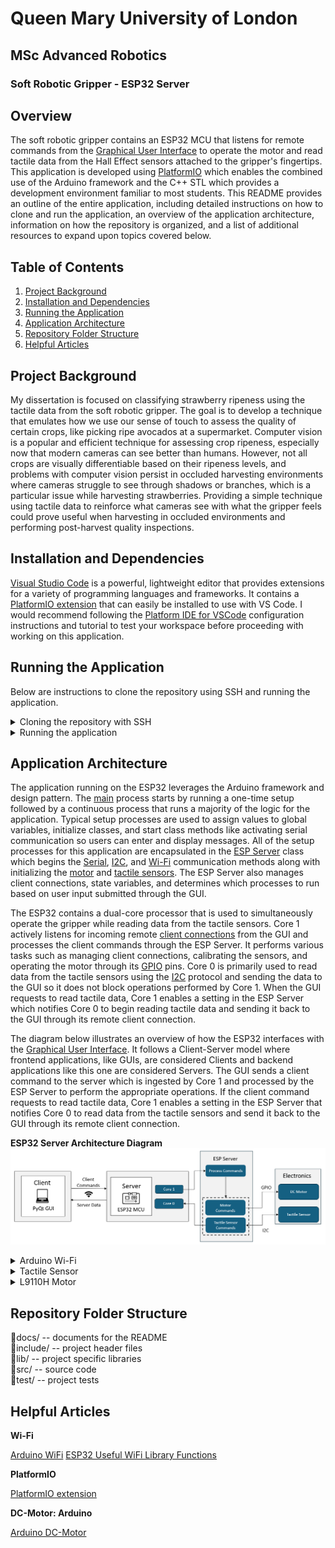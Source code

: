 # Queen Mary University of London
## MSc Advanced Robotics
### Soft Robotic Gripper - ESP32 Server

## Overview
The soft robotic gripper contains an ESP32 MCU that listens for remote commands from the [Graphical User Interface](https://github.com/gpoell/qmul-rbh-gui) to operate the motor and read tactile data from the Hall Effect sensors attached to the gripper's fingertips. This application is developed using [PlatformIO](https://docs.platformio.org/en/latest/what-is-platformio.html) which enables the combined use of the Arduino framework and the C++ STL which provides a development environment familiar to most students. This README provides an outline of the entire application, including detailed instructions on how to clone and run the application, an overview of the application architecture, information on how the repository is organized, and a list of additional resources to expand upon topics covered below.

## Table of Contents
1. [Project Background](#project-background)
1. [Installation and Dependencies](#installation-and-dependencies)
2. [Running the Application](#running-the-application)
3. [Application Architecture](#application-architecture)
4. [Repository Folder Structure](#repository-folder-structure)
5. [Helpful Articles](#helpful-articles)

## Project Background
My dissertation is focused on classifying strawberry ripeness using the tactile data from the soft robotic gripper. The goal is to develop a technique that emulates how we use our sense of touch to assess the quality of certain crops, like picking ripe avocados at a supermarket. Computer vision is a popular and efficient technique for assessing crop ripeness, especially now that modern cameras can see better than humans. However, not all crops are visually differentiable based on their ripeness levels, and problems with computer vision persist in occluded harvesting environments where cameras struggle to see through shadows or branches, which is a particular issue while harvesting strawberries. Providing a simple technique using tactile data to reinforce what cameras see with what the gripper feels could prove useful when harvesting in occluded environments and performing post-harvest quality inspections.

## Installation and Dependencies
[Visual Studio Code](https://code.visualstudio.com/) is a powerful, lightweight editor that provides extensions for a variety of programming languages and frameworks. It contains a [PlatformIO extension](https://docs.platformio.org/en/latest/integration/ide/vscode.html) that can easily be installed to use with VS Code. I would recommend following the [Platform IDE for VSCode](https://docs.platformio.org/en/latest/integration/ide/vscode.html#ide-vscode) configuration instructions and tutorial to test your workspace before proceeding with working on this application.

## Running the Application
Below are instructions to clone the repository using SSH and running the application.

<details>
<summary>Cloning the repository with SSH</summary>

1. Install the latest version of [Git.](https://git-scm.com/downloads)
2. Connect to your GitHub account with SSH: [Connecting to GitHub with SSH](https://docs.github.com/en/authentication/connecting-to-github-with-ssh "Connecting to GitHub with SSH"). Specifically use the instructions below
    1. <https://docs.github.com/en/authentication/connecting-to-github-with-ssh/generating-a-new-ssh-key-and-adding-it-to-the-ssh-agent>
    2. <https://docs.github.com/en/authentication/connecting-to-github-with-ssh/adding-a-new-ssh-key-to-your-github-account>
3. Create a directory called PlatformIO. PlatformIO requires this folder to detect the workspace.
4. Clone the repository under the PlatformIO directory:
```
git clone git@github.com:gpoell/qmul-rbh-esp32.git
```
</details>

<details>
<summary>Running the application</summary>

Open the repository with VS Code once PlatformIO is installed. PlatformIO should automatically detect the platformio.ini file at the root level of the repository and configure your PlatformIO workspace. PlatformIO provides similar features to Arduino and follows the same process of building, uploading, and opening the Serial Monitor. I would recommend starting with the [PlatformIO Quick Start](https://docs.platformio.org/en/latest/integration/ide/vscode.html) example to ensure everything is configured correctly.

1. Build the workspace
2. Upload the executable to the ESP32
3. Open the Serial Monitor

<b>IMPORTANT</b>  
The Wi-Fi connection details are automatically read from a header file called secrets.h inside of the includes/ directory. This file is included in the .gitignore so it should remain local to your workspace, and it should contain your connection details in the following format:  
<b>secrets.h</b>

```
#ifndef secrets_h
#define secrets_h

struct wifi_creds {
    const char ssid[5] = "SSID";
    const char passwd[8] = "password";
};

#endif
```
</details>

## Application Architecture
The application running on the ESP32 leverages the Arduino framework and design pattern. The [main](src/main.cpp) process starts by running a one-time setup followed by a continuous process that runs a majority of the logic for the application. Typical setup processes are used to assign values to global variables, initialize classes, and start class methods like activating serial communication so users can enter and display messages. All of the setup processes for this application are encapsulated in the [ESP Server](include/ESPServer.h) class which begins the [Serial](https://www.arduino.cc/reference/en/language/functions/communication/serial/), [I2C](https://www.arduino.cc/reference/en/language/functions/communication/wire/), and [Wi-Fi](https://www.arduino.cc/reference/en/libraries/wifi/) communication methods along with initializing the [motor](include/L9110HMotor.h) and [tactile sensors](include/TactileSensor.h). The ESP Server also manages client connections, state variables, and determines which processes to run based on user input submitted through the GUI.

The ESP32 contains a dual-core processor that is used to simultaneously operate the gripper while reading data from the tactile sensors. Core 1 actively listens for incoming remote [client connections](https://reference.arduino.cc/reference/en/libraries/wifi/wificlient/) from the GUI and processes the client commands through the ESP Server. It performs various tasks such as managing client connections, calibrating the sensors, and operating the motor through its [GPIO](https://www.arduino.cc/reference/en/language/functions/digital-io/digitalwrite/) pins. Core 0 is primarily used to read data from the tactile sensors using the [I2C](https://www.arduino.cc/reference/en/language/functions/communication/wire/) protocol and sending the data to the GUI so it does not block operations performed by Core 1. When the GUI requests to read tactile data, Core 1 enables a setting in the ESP Server which notifies Core 0 to begin reading tactile data and sending it back to the GUI through its remote client connection.

The diagram below illustrates an overview of how the ESP32 interfaces with the [Graphical User Interface](https://github.com/gpoell/qmul-rbh-gui). It follows a Client-Server model where frontend applications, like GUIs, are considered Clients and backend applications like this one are considered Servers. The GUI sends a client command to the server which is ingested by Core 1 and processed by the ESP Server to perform the appropriate operations. If the client command requests to read tactile data, Core 1 enables a setting in the ESP Server that notifies Core 0 to read data from the tactile sensors and send it back to the GUI through its remote client connection.

<b>ESP32 Server Architecture Diagram</b>
<picture>
    <img src='docs/esp_architecture.png'>
</pictuer>

<details>
<summary>Arduino Wi-Fi</summary>

The [Arduino WiFi](https://www.arduino.cc/reference/en/libraries/wifi/) library is used to create the server running on the ESP32. During setup, the [ESP Server](include/ESPServer.h) is initialized which sets the IP configuration, connects to the network defined in secrets.h, and starts the [server](https://www.arduino.cc/reference/en/libraries/wifi/server.begin). Core1 actively listens and processes incoming [WiFiClient](https://www.arduino.cc/reference/en/libraries/wifi/wificlient) connections and sends data back to the GUI using the [WiFiClient methods](https://www.arduino.cc/reference/en/libraries/wifi/client.print) method.
</details>

<details>
<summary>Tactile Sensor</summary>

The [Tactile Sensor](include/TactileSensor.h) is composed of 4 [MLX90393](include/MLX90393.h) [Hall Effect](https://en.wikipedia.org/wiki/Hall_effect) sensors that record magnetic flux density measurements in 3 dimensions. Each Hall Effect sensor has a magnet suspended slightly above it in a soft silicon material, and these sensors are attached to the fingertips of the gripper. When the gripper grasps an object, it pushes the suspended magnets closer to the Hall Effect sensors which increases the magnetic flux density recordings. This change in magnetic flux density is synonymous to the pressure being applied to a grasped object as a result of its stiffness, which for this project, is used to represent the ripeness stages of strawberries. These recordings are captured using the I2C protocol and are extracted from the memory addresses of the Hall Effect sensors found in its [datasheet](docs/MLX90393-Datasheet-Melexis.PDF). 
</details>

<details>
<summary>L9110H Motor</summary>

The actuator for the soft robotic gripper is a [RS PRO Brushed Geared DC Geared Motor](https://my.rs-online.com/web/p/dc-motors/4130600) connected to a [L9110H H-Bridge Motor Driver](https://www.adafruit.com/product/4489). The motor terminals can be connected to the ESP32 GPIO pins 18 and 19 where the direction of the motor is controlled by supplying power to one of the pins using Arduino's digitalWrite method. The [L9110H Motor](include/L9110HMotor.h) is a simple module containing methods for initializing the pins, and opening and closing the gripper.
</details>

## Repository Folder Structure
📁docs/         -- documents for the README  
📁include/      -- project header files  
📁lib/          -- project specific libraries  
📁src/          -- source code  
📁test/         -- project tests

## Helpful Articles
<b>Wi-Fi</b>  

[Arduino WiFi](https://www.arduino.cc/reference/en/libraries/wifi/)
[ESP32 Useful WiFi Library Functions](https://randomnerdtutorials.com/esp32-useful-WiFi-functions-arduino/)

<b>PlatformIO</b>  

[PlatformIO extension](https://docs.platformio.org/en/latest/integration/ide/vscode.html)

<b>DC-Motor: Arduino</b>  

[Arduino DC-Motor](https://arduinogetstarted.com/tutorials/arduino-dc-motor?utm_content=cmp-true)